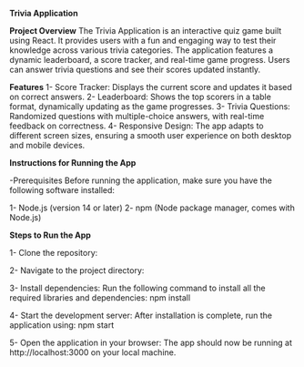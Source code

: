 **Trivia Application**

**Project Overview**
The Trivia Application is an interactive quiz game built using React. It provides users with a fun and engaging way to test their knowledge across various trivia categories. The application features a dynamic leaderboard, a score tracker, and real-time game progress. Users can answer trivia questions and see their scores updated instantly.

**Features**
1- Score Tracker: Displays the current score and updates it based on correct answers.
2- Leaderboard: Shows the top scorers in a table format, dynamically updating as the game progresses.
3- Trivia Questions: Randomized questions with multiple-choice answers, with real-time feedback on correctness.
4- Responsive Design: The app adapts to different screen sizes, ensuring a smooth user experience on both desktop and mobile devices.


**Instructions for Running the App**

-Prerequisites
  Before running the application, make sure you have the following software installed:

1- Node.js (version 14 or later)
2- npm (Node package manager, comes with Node.js)



**Steps to Run the App**


1- Clone the repository:

2- Navigate to the project directory:

3- Install dependencies: Run the following command to install all the required libraries and dependencies: npm install

4- Start the development server: After installation is complete, run the application using: npm start

5- Open the application in your browser: The app should now be running at http://localhost:3000 on your local machine.
